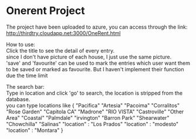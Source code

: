 # Onerent Project

The project have been uploaded to azure, you can access through the link: http://thirdtry.cloudapp.net:3000/OneRent.html

 How to use: <br> 
	Click the title to see the detail of every entry. <br/>
	since I don't have picture of each house, I just use the same picture. <br/> 
	'save'  and 'favourite' can be used to mark the entries which user want them to be saved or marked as favourite. But I haven't implement their function due the time limit<br/> 
	
The search bar: <br>
Type in location and click 'go' to search, the location is stripped from the database.<br>
you can type locations like { "Pacifica"   "Artesia"   "Pacoima"   "Corralitos" "Rose Garden"  "Capitola CA" "Madrone"  "RIO VISTA"  "Castroville" "Other Area" "Coastal"  "Palmdale"  "irvington"   "Barron Park"  "Shearwater"  "Chowchilla"  "Salinas"  "location" : "Los Prados" "location" : "modesto"  "location" : "Montara" }



